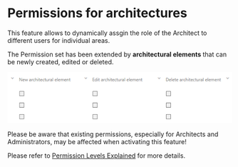 # Permissions for architectures 

This feature allows to dynamically assgin the role of the Architect to different users for individual areas. 

The Permission set has been extended by __architectural elements__ that can be newly created, edited or deleted. 

![screen](../media/architectural-permissions.png)

Please be aware that existing permissions, especially for Architects and Administrators, may be affected when activating this feature!

Please refer to [Permission Levels Explained](https://docs.symbioworld.com/admin/administration/permissions/permission-levels-explained/) for more details.